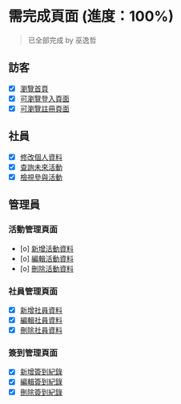  

# 需完成頁面 (進度：100%) 
> 已全部完成 
> by 巫逸哲

## 訪客
- [x] [瀏覽首頁](../templates/index.html)
- [x] [可瀏覽登入頁面](./registeration/login.html)
- [x] [可瀏覽註冊頁面](./registeration/Registered.html) 

## 社員
- [x] [修改個人資料](./User/ChangeInfo.html)
- [x] [查詢未來活動](./User/Activity.html)
- [x] [檢視參與活動](./User/Activity.html)

## 管理員
### 活動管理頁面
- [o] [新增活動資料](./Admin/Activity.html)
- [o] [編輯活動資料](./Admin/Activity.html)
- [o] [刪除活動資料](./Admin/Activity.html)

### 社員管理頁面
- [x] [新增社員資料](./Admin/UserEdit.html)
- [x] [編輯社員資料](./Admin/UserEdit.html)
- [x] [刪除社員資料](./Admin/UserEdit.html)

### 簽到管理頁面
- [x] [新增簽到紀錄](./Admin/CheckIn.html)
- [x] [編輯簽到紀錄](./Admin/CheckIn.html)
- [x] [刪除簽到紀錄](./Admin/CheckIn.html)